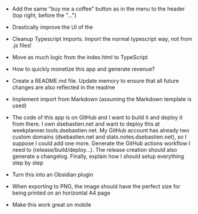 
- Add the same "buy me a coffee" button as in the menu to the header (top right, before the "...")
- Drastically improve the UI of the 
- Cleanup Typescript imports. Import the normal typescript way, not from .js files!
- Move as much logic from the index.html to TypeScript

- How to quickly monetize this app and generate revenue?
- Create a README.md file. Update memory to ensure that all future changes are also reflected in the readme
- Implement import from Markdown (assuming the Markdown template is used)
- The code of this app is on GitHub and I want to build it and deploy it from there. I own dsebastien.net and want to deploy this at weekplanner.tools.dsebastien.net. My GitHub account has already two custom domains (dsebastien.net and stats.notes.dsebastien.net), so I suppose I could add one more. Generate the GitHub actions workflow I need to (release/build/deploy...). The release creation should also generate a changelog. Finally, explain how I should setup everything step by step
- Turn this into an Obsidian plugin
- When exporting to PNG, the image should have the perfect size for being printed on an horizontal A4 page
- Make this work great on mobile